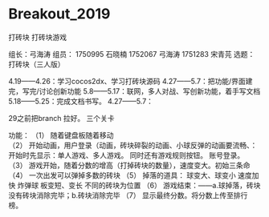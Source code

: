 # Breakout_2019
打砖块
打砖块游戏

组长：弓海涛
组员：
1750995 石晓楠
1752067 弓海涛
1751283 宋青芫
选题：打砖块（三人版）

4.19——4.26：学习cocos2dx、学习打砖块源码
4.27——5.7：把功能/界面建完，写完/讨论创新功能
5.8——5.17：联网，多人对战、写创新功能，着手写文档
5.18——5.25：完成文档书写。
4.27——5.7：

29之前把branch 拉好。
三个关卡

功能：
（1）	随着键盘板随着移动       
（2）	开始动画，用户登录（动画，砖块碎裂的动画、小球反弹的动画要流畅、：
开始时先显示：单人游戏、多人游戏。
同时还有游戏规则按钮。
账号登录。
（3）	游戏开始，随着分数的增高（打掉砖块的数量），速度变大。初始三条命
（4）	一次出发可以弹掉多数的砖块
（5）	掉落的道具：
球变大、球变小
速度加快
炸弹球
板变短、变长
不同的砖块为位置
（6）	游戏结束：——a.球掉落，砖块没有砖块消除完毕；b.砖块消除完毕
（7）	显示最终分数。将分数上传至排行榜。

